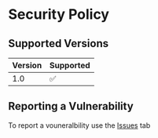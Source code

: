 # Security Policy

## Supported Versions

| Version | Supported          |
| ------- | ------------------ |
| 1.0     | :white_check_mark: |

## Reporting a Vulnerability

To report a vouneralbility use the [Issues](https://github.com/Brandon421-ops/All-Cookie-Clicker-Hacks/issues) tab
